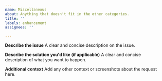 ```yaml
---
name: Miscellaneous
about: Anything that doesn't fit in the other categories.
title: ''
labels: enhancement
assignees: ''

---
```


**Describe the issue**
A clear and concise description on the issue.

**Describe the solution you'd like (if applicable)**
A clear and concise description of what you want to happen.

**Additional context**
Add any other context or screenshots about the request here.
